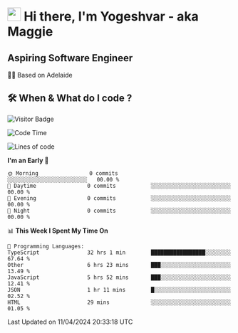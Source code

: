 <h1><img src="https://emojis.slackmojis.com/emojis/images/1531849430/4246/blob-sunglasses.gif?1531849430" width="30"/> Hi there, I'm Yogeshvar - aka Maggie</h1>

## Aspiring Software Engineer
🏂🏻  Based on Adelaide 

## 🛠 When & What do I code ?  

![Visitor Badge](https://visitor-badge.feriirawann.repl.co?username=yogeshvar&repo=yogeshvar&label=Visitors&style=plastic&color=%23457BFF&contentType=svg)

<!--START_SECTION:waka-->
![Code Time](http://img.shields.io/badge/Code%20Time-2%2C864%20hrs%2042%20mins-blue)

![Lines of code](https://img.shields.io/badge/From%20Hello%20World%20I%27ve%20Written-0%20lines%20of%20code-blue)

**I'm an Early 🐤** 

```text
🌞 Morning                0 commits           ░░░░░░░░░░░░░░░░░░░░░░░░░   00.00 % 
🌆 Daytime                0 commits           ░░░░░░░░░░░░░░░░░░░░░░░░░   00.00 % 
🌃 Evening                0 commits           ░░░░░░░░░░░░░░░░░░░░░░░░░   00.00 % 
🌙 Night                  0 commits           ░░░░░░░░░░░░░░░░░░░░░░░░░   00.00 % 
```


📊 **This Week I Spent My Time On** 

```text
💬 Programming Languages: 
TypeScript               32 hrs 1 min        █████████████████░░░░░░░░   67.64 % 
Other                    6 hrs 23 mins       ███░░░░░░░░░░░░░░░░░░░░░░   13.49 % 
JavaScript               5 hrs 52 mins       ███░░░░░░░░░░░░░░░░░░░░░░   12.41 % 
JSON                     1 hr 11 mins        █░░░░░░░░░░░░░░░░░░░░░░░░   02.52 % 
HTML                     29 mins             ░░░░░░░░░░░░░░░░░░░░░░░░░   01.05 % 
```


 Last Updated on 11/04/2024 20:33:18 UTC
<!--END_SECTION:waka-->
